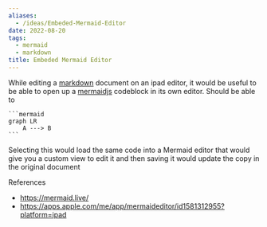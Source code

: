 ```yaml
---
aliases:
  - /ideas/Embeded-Mermaid-Editor
date: 2022-08-20
tags:
  - mermaid
  - markdown
title: Embeded Mermaid Editor
---
```


While editing a [markdown] document on an ipad editor, it would be useful to be able to open up a [mermaidjs] codeblock in its own editor. Should be able to

````
```mermaid
graph LR
    A ---> B
```
````

Selecting this would load the same code into a Mermaid editor that would give you a custom view to edit it and then saving it would update the copy in the original document

References

- <https://mermaid.live/>
- <https://apps.apple.com/me/app/mermaideditor/id1581312955?platform=ipad>

[mermaidjs]: https://mermaid-js.github.io/mermaid/#/
[markdown]: https://commonmark.org/help/
